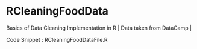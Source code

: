 # RCleaningFoodData
Basics of Data Cleaning Implementation in R | Data taken from DataCamp |

Code Snippet : RCleaningFoodDataFile.R
